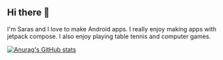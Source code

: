 ## Hi there 👋

I'm Saras and I love to make Android apps. I really enjoy making apps with jetpack compose. I also enjoy playing table tennis and computer games.

[![Anurag's GitHub stats](https://github-readme-stats.vercel.app/api?username=Saras0022)](https://github.com/anuraghazra/github-readme-stats)
